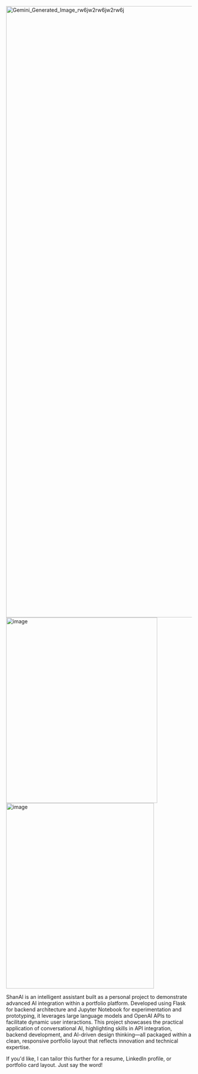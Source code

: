 <img width="2560" height="1654" alt="Gemini_Generated_Image_rw6jw2rw6jw2rw6j" src="https://github.com/user-attachments/assets/73062a31-08ee-4920-83e3-d69e74b4c830" />
<img width="410" height="502" alt="image" src="https://github.com/user-attachments/assets/72587b5c-f728-414c-91fb-20f057e6afa1" />
<img width="401" height="502" alt="image" src="https://github.com/user-attachments/assets/558fd1b9-1e4d-443a-aa29-b57ef48a843c" />

ShanAI is an intelligent assistant built as a personal project to demonstrate advanced AI integration within a portfolio platform. Developed using Flask for backend architecture and Jupyter Notebook for experimentation and prototyping, it leverages large language models and OpenAI APIs to facilitate dynamic user interactions. This project showcases the practical application of conversational AI, highlighting skills in API integration, backend development, and AI-driven design thinking—all packaged within a clean, responsive portfolio layout that reflects innovation and technical expertise.

If you'd like, I can tailor this further for a resume, LinkedIn profile, or portfolio card layout. Just say the word!
